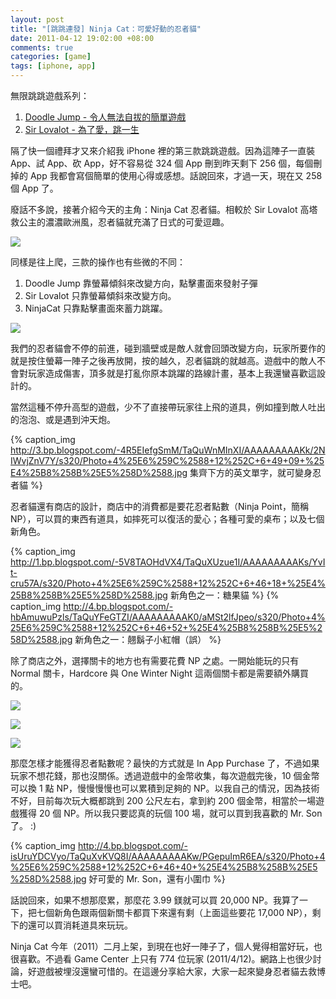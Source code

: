 ```yaml
--- 
layout: post
title: "[跳跳連發] Ninja Cat：可愛好動的忍者貓"
date: 2011-04-12 19:02:00 +08:00
comments: true
categories: [game]
tags: [iphone, app]
---
```


無限跳跳遊戲系列：

1. [Doodle Jump - 令人無法自拔的簡單遊戲](/blog/2011/04/doodle-jump/)
2. [Sir Lovalot - 為了愛，跳一生](/blog/2011/04/sir-lovalot/)

隔了快一個禮拜才又來介紹我 iPhone 裡的第三款跳跳遊戲。因為這陣子一直裝 App、試 App、砍 App，好不容易從 324 個 App 刪到昨天剩下 256 個，每個刪掉的 App 我都會寫個簡單的使用心得或感想。話說回來，才過一天，現在又 258 個 App 了。

廢話不多說，接著介紹今天的主角：Ninja Cat 忍者貓。相較於 Sir Lovalot 高塔救公主的濃濃歐洲風，忍者貓就充滿了日式的可愛逗趣。

![](http://4.bp.blogspot.com/-mU4EHYu1vbQ/TaQuXFqpUnI/AAAAAAAAAKo/KnjVLLy2iCs/s320/Photo+4%25E6%259C%2588+05%252C+10+46+09+%25E4%25B8%258A%25E5%258D%2588.jpg)

<!-- more -->

同樣是往上爬，三款的操作也有些微的不同：

1. Doodle Jump 靠螢幕傾斜來改變方向，點擊畫面來發射子彈
2. Sir Lovalot 只靠螢幕傾斜來改變方向。
3. NinjaCat 只靠點擊畫面來蓄力跳躍。

![](http://2.bp.blogspot.com/-oUiLT9lElc4/TaQu3hPq8iI/AAAAAAAAALI/3YUfwROwxIo/s320/Photo+4%25E6%259C%2588+12%252C+6+51+42+%25E4%25B8%258B%25E5%258D%2588.jpg)

我們的忍者貓會不停的前進，碰到牆壁或是敵人就會回頭改變方向，玩家所要作的就是按住螢幕一陣子之後再放開，按的越久，忍者貓跳的就越高。遊戲中的敵人不會對玩家造成傷害，頂多就是打亂你原本跳躍的路線計畫，基本上我還蠻喜歡這設計的。

當然這種不停升高型的遊戲，少不了直接帶玩家往上飛的道具，例如撞到敵人吐出的泡泡、或是遇到沖天炮。

{% caption_img http://3.bp.blogspot.com/-4R5EIefgSmM/TaQuWnMInXI/AAAAAAAAAKk/2NIWvjZnV7Y/s320/Photo+4%25E6%259C%2588+12%252C+6+49+09+%25E4%25B8%258B%25E5%258D%2588.jpg 集齊下方的英文單字，就可變身忍者貓 %}

忍者貓還有商店的設計，商店中的消費都是要花忍者點數（Ninja Point，簡稱 NP），可以買的東西有道具，如摔死可以復活的愛心；各種可愛的桌布；以及七個新角色。

{% caption_img http://1.bp.blogspot.com/-5V8TAOHdVX4/TaQuXUzue1I/AAAAAAAAAKs/YvIt-cru57A/s320/Photo+4%25E6%259C%2588+12%252C+6+46+18+%25E4%25B8%258B%25E5%258D%2588.jpg 新角色之一：糖果貓 %}
{% caption_img http://4.bp.blogspot.com/-hbAmuwuPzls/TaQuYFeGTZI/AAAAAAAAAK0/aMSt2lfJpeo/s320/Photo+4%25E6%259C%2588+12%252C+6+46+52+%25E4%25B8%258B%25E5%258D%2588.jpg 新角色之一：翹鬍子小紅帽（誤） %}

除了商店之外，選擇關卡的地方也有需要花費 NP 之處。一開始能玩的只有 Normal 關卡，Hardcore 與 One Winter Night 這兩個關卡都是需要額外購買的。

![](http://4.bp.blogspot.com/-X2P7NCeVyRk/TaQuYXxMVqI/AAAAAAAAAK4/edTdTBhw82w/s320/Photo+4%25E6%259C%2588+12%252C+6+48+05+%25E4%25B8%258B%25E5%258D%2588.jpg)

![](http://3.bp.blogspot.com/-jYbIbzsM8JE/TaQuYiJ9f2I/AAAAAAAAAK8/i96rzdprcv8/s320/Photo+4%25E6%259C%2588+12%252C+6+48+22+%25E4%25B8%258B%25E5%258D%2588.jpg)

![](http://1.bp.blogspot.com/-u9d7tCD-tgo/TaQuZMet9pI/AAAAAAAAALA/bmdvL-ERZSU/s320/Photo+4%25E6%259C%2588+12%252C+6+48+33+%25E4%25B8%258B%25E5%258D%2588.jpg)

那麼怎樣才能獲得忍者點數呢？最快的方式就是 In App Purchase 了，不過如果玩家不想花錢，那也沒關係。透過遊戲中的金幣收集，每次遊戲完後，10 個金幣可以換 1 點 NP，慢慢慢慢也可以累積到足夠的 NP。以我自己的情況，因為技術不好，目前每次玩大概都跳到 200 公尺左右，拿到約 200 個金幣，相當於一場遊戲獲得 20 個 NP。所以我只要認真的玩個 100 場，就可以買到我喜歡的 Mr. Son 了。 :)

{% caption_img http://4.bp.blogspot.com/-isUruYDCVyo/TaQuXvKVQ8I/AAAAAAAAAKw/PGepuImR6EA/s320/Photo+4%25E6%259C%2588+12%252C+6+46+40+%25E4%25B8%258B%25E5%258D%2588.jpg 好可愛的 Mr. Son，還有小圍巾 %}

話說回來，如果不想那麼累，那麼花 3.99 鎂就可以買 20,000 NP。我算了一下，把七個新角色跟兩個新關卡都買下來還有剩（上面這些要花 17,000 NP），剩下的還可以買消耗道具來玩玩。

Ninja Cat 今年（2011）二月上架，到現在也好一陣子了，個人覺得相當好玩，也很喜歡。不過看 Game Center 上只有 774 位玩家 (2011/4/12)。網路上也很少討論，好遊戲被埋沒還蠻可惜的。在這邊分享給大家，大家一起來變身忍者貓去救博士吧。
